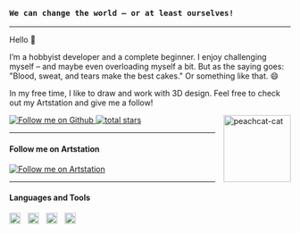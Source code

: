 ### **`We can change the world – or at least ourselves!`**
---
Hello 👋

I’m a hobbyist developer and a complete beginner. I enjoy challenging myself – and maybe even overloading myself a bit. But as the saying goes: "Blood, sweat, and tears make the best cakes." Or something like that. 😄

In my free time, I like to draw and work with 3D design. Feel free to check out my Artstation and give me a follow!

<img src="https://github.com/user-attachments/assets/f80eebc0-7fa8-429d-88c4-c6b9952b1c2e" alt="peachcat-cat" width="120px" align="right" style="margin-left: 15px;">

<p align="left">
   <a href="https://github.com/Lilithme?tab=followers">
      <img alt="Follow me on Github" title="Follow me on Github" src="https://custom-icon-badges.demolab.com/github/followers/Lilithme?color=236ad3&labelColor=1155ba&style=for-the-badge&logo=person-add&label=Follow&logoColor=white"/>
   </a>
   <a href="https://github.com/Lilithme?tab=repositories&sort=stargazers">
      <img alt="total stars" title="Total stars on GitHub" src="https://custom-icon-badges.demolab.com/github/stars/Lilithme?color=55960c&style=for-the-badge&labelColor=488207&logo=star"/>
   </a>
</p>

---

#### Follow me on Artstation

<p align="left">
   <a href="https://www.artstation.com/lilithme">
      <img alt="Follow me on Artstation" title="Follow me on Artstation" src="https://custom-icon-badges.demolab.com/badge/-Artstation-teal?style=for-the-badge&color=960c55&logo=Artstation&logoColor=white"/>
   </a>
</p>

---

#### Languages and Tools

<img align="left" alt="HTML" width="20px" style="padding-right:10px;" src="https://cdn.jsdelivr.net/gh/devicons/devicon/icons/html5/html5-plain.svg" />
<img align="left" alt="CSS" width="20px" style="padding-right:10px;" src="https://cdn.jsdelivr.net/gh/devicons/devicon/icons/css3/css3-plain.svg" />
<img align="left" alt="JavaScript" width="20px" style="padding-right:10px;" src="https://cdn.jsdelivr.net/gh/devicons/devicon/icons/javascript/javascript-plain.svg" />
<img align="left" alt="Blender" width="20px" style="padding-right:10px;" src="https://cdn.jsdelivr.net/gh/devicons/devicon/icons/blender/blender-original.svg" />
<br />
